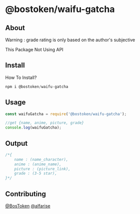 # @bostoken/waifu-gatcha

## About
Warning : grade rating is only based on the author's subjective

This Package Not Using API

## Install
How To Install?

```javascript
npm i @bostoken/waifu-gatcha
```

## Usage

```javascript
const waifuGatcha = require('@bostoken/waifu-gatcha');

//get {name, anime, picture, grade}
console.log(waifuGatcha);
```

## Output

```javascript
/*{
    name : (name_character),
    anime : (anime_name),
    picture : (picture_link),
    grade : (3-5 star),
}*/
```

## Contributing

[@BosToken](https://github.com/BosToken)
[@alfarise](https://github.com/alfarise)
